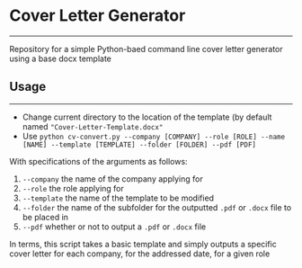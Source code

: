 # Cover Letter Generator

---

Repository for a simple Python-baed command line cover letter generator using a base docx template

## Usage

---

 - Change current directory to the location of the template (by default named `"Cover-Letter-Template.docx"`
 - Use `python cv-convert.py --company [COMPANY] --role [ROLE] --name [NAME] --template [TEMPLATE] --folder [FOLDER] --pdf [PDF]`

With specifications of the arguments as follows:

1. `--company` the name of the company applying for
2. `--role` the role applying for
3. `--template` the name of the template to be modified
4. `--folder` the name of the subfolder for the outputted `.pdf` or `.docx` file to be placed in
5. `--pdf` whether or not to output a `.pdf` or `.docx` file

In terms, this script takes a basic template and simply outputs a specific cover letter for each company, for the addressed date, for a given role 
